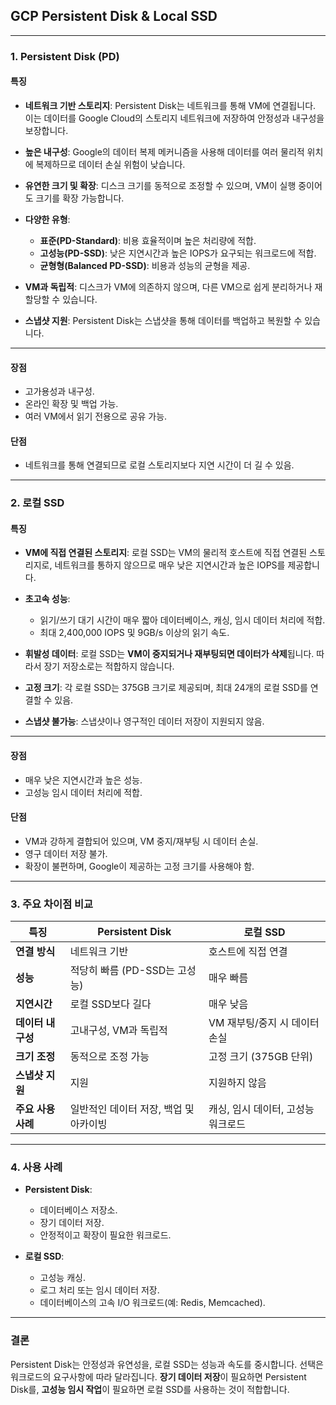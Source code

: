 ## GCP Persistent Disk & Local SSD

---

### **1. Persistent Disk (PD)**

#### **특징**
- **네트워크 기반 스토리지**:
  Persistent Disk는 네트워크를 통해 VM에 연결됩니다. 이는 데이터를 Google Cloud의 스토리지 네트워크에 저장하여 안정성과 내구성을 보장합니다.
  
- **높은 내구성**:
  Google의 데이터 복제 메커니즘을 사용해 데이터를 여러 물리적 위치에 복제하므로 데이터 손실 위험이 낮습니다.

- **유연한 크기 및 확장**:
  디스크 크기를 동적으로 조정할 수 있으며, VM이 실행 중이어도 크기를 확장 가능합니다.

- **다양한 유형**:
  - **표준(PD-Standard)**: 비용 효율적이며 높은 처리량에 적합.
  - **고성능(PD-SSD)**: 낮은 지연시간과 높은 IOPS가 요구되는 워크로드에 적합.
  - **균형형(Balanced PD-SSD)**: 비용과 성능의 균형을 제공.

- **VM과 독립적**:
  디스크가 VM에 의존하지 않으며, 다른 VM으로 쉽게 분리하거나 재할당할 수 있습니다.

- **스냅샷 지원**:
  Persistent Disk는 스냅샷을 통해 데이터를 백업하고 복원할 수 있습니다.

---

#### **장점**
- 고가용성과 내구성.
- 온라인 확장 및 백업 가능.
- 여러 VM에서 읽기 전용으로 공유 가능.

#### **단점**
- 네트워크를 통해 연결되므로 로컬 스토리지보다 지연 시간이 더 길 수 있음.

---

### **2. 로컬 SSD**

#### **특징**
- **VM에 직접 연결된 스토리지**:
  로컬 SSD는 VM의 물리적 호스트에 직접 연결된 스토리지로, 네트워크를 통하지 않으므로 매우 낮은 지연시간과 높은 IOPS를 제공합니다.

- **초고속 성능**:
  - 읽기/쓰기 대기 시간이 매우 짧아 데이터베이스, 캐싱, 임시 데이터 처리에 적합.
  - 최대 2,400,000 IOPS 및 9GB/s 이상의 읽기 속도.

- **휘발성 데이터**:
  로컬 SSD는 **VM이 중지되거나 재부팅되면 데이터가 삭제**됩니다. 따라서 장기 저장소로는 적합하지 않습니다.

- **고정 크기**:
  각 로컬 SSD는 375GB 크기로 제공되며, 최대 24개의 로컬 SSD를 연결할 수 있음.

- **스냅샷 불가능**:
  스냅샷이나 영구적인 데이터 저장이 지원되지 않음.

---

#### **장점**
- 매우 낮은 지연시간과 높은 성능.
- 고성능 임시 데이터 처리에 적합.

#### **단점**
- VM과 강하게 결합되어 있으며, VM 중지/재부팅 시 데이터 손실.
- 영구 데이터 저장 불가.
- 확장이 불편하며, Google이 제공하는 고정 크기를 사용해야 함.

---

### **3. 주요 차이점 비교**

| **특징**                | **Persistent Disk**                  | **로컬 SSD**                          |
|-------------------------|--------------------------------------|---------------------------------------|
| **연결 방식**            | 네트워크 기반                       | 호스트에 직접 연결                   |
| **성능**                | 적당히 빠름 (PD-SSD는 고성능)        | 매우 빠름                            |
| **지연시간**             | 로컬 SSD보다 길다                   | 매우 낮음                            |
| **데이터 내구성**         | 고내구성, VM과 독립적               | VM 재부팅/중지 시 데이터 손실         |
| **크기 조정**            | 동적으로 조정 가능                  | 고정 크기 (375GB 단위)               |
| **스냅샷 지원**          | 지원                               | 지원하지 않음                        |
| **주요 사용 사례**       | 일반적인 데이터 저장, 백업 및 아카이빙 | 캐싱, 임시 데이터, 고성능 워크로드 |

---

### **4. 사용 사례**

- **Persistent Disk**:
  - 데이터베이스 저장소.
  - 장기 데이터 저장.
  - 안정적이고 확장이 필요한 워크로드.

- **로컬 SSD**:
  - 고성능 캐싱.
  - 로그 처리 또는 임시 데이터 저장.
  - 데이터베이스의 고속 I/O 워크로드(예: Redis, Memcached).

---

### **결론**
Persistent Disk는 안정성과 유연성을, 로컬 SSD는 성능과 속도를 중시합니다. 선택은 워크로드의 요구사항에 따라 달라집니다. **장기 데이터 저장**이 필요하면 Persistent Disk를, **고성능 임시 작업**이 필요하면 로컬 SSD를 사용하는 것이 적합합니다.